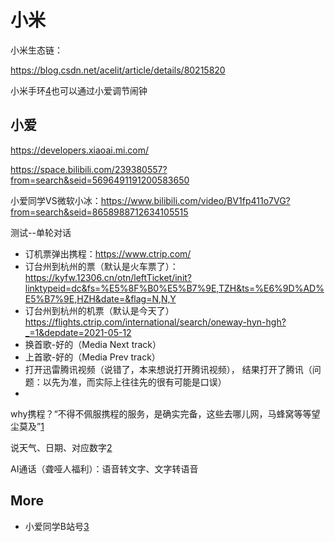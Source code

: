 # 小米

小米生态链：

https://blog.csdn.net/acelit/article/details/80215820

小米手环[4]也可以通过小爱调节闹钟

## 小爱

https://developers.xiaoai.mi.com/

https://space.bilibili.com/239380557?from=search&seid=5696491191200583650

小爱同学VS微软小冰：https://www.bilibili.com/video/BV1fp411o7VG?from=search&seid=8658988712634105515

测试--单轮对话

- 订机票弹出携程：https://www.ctrip.com/
- 订台州到杭州的票（默认是火车票了）：https://kyfw.12306.cn/otn/leftTicket/init?linktypeid=dc&fs=%E5%8F%B0%E5%B7%9E,TZH&ts=%E6%9D%AD%E5%B7%9E,HZH&date=&flag=N,N,Y
- 订台州到杭州的机票（默认是今天了）https://flights.ctrip.com/international/search/oneway-hyn-hgh?_=1&depdate=2021-05-12
- 换首歌-好的（Media Next track）
- 上首歌-好的（Media Prev track）
- 打开迅雷腾讯视频（说错了，本来想说打开腾讯视频）， 结果打开了腾讯（问题：以先为准，而实际上往往先的很有可能是口误）
-

why携程？“不得不佩服携程的服务，是确实完备，这些去哪儿网，马蜂窝等等望尘莫及”[1]

说天气、日期、对应数字[2]

AI通话（聋哑人福利）：语音转文字、文字转语音

## More

- 小爱同学B站号[3]

[1]: https://www.nowcoder.com/discuss/tiny/587660?channel=666&source_id=feed_index_nctrack&fromIframe=true
[2]: https://www.bilibili.com/video/BV1AV411t7o2?spm_id_from=333.851.b_62696c695f7265706f72745f6469676974616c.9
[3]: https://space.bilibili.com/239380557/dynamic
[4]: https://www.bilibili.com/video/BV1754y1b7CR
